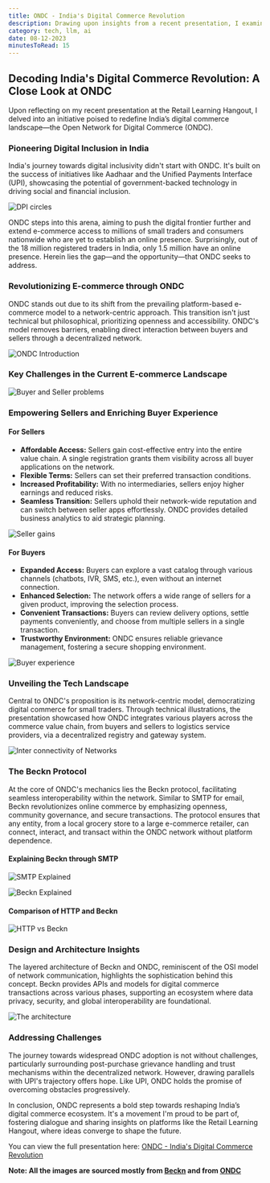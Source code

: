 ```yaml
---
title: ONDC - India's Digital Commerce Revolution
description: Drawing upon insights from a recent presentation, I examine ONDC's potential to bridge the digital divide, its network-centric model, and the collaborative push towards a more inclusive digital marketplace.
category: tech, llm, ai
date: 08-12-2023
minutesToRead: 15
---
```


## Decoding India's Digital Commerce Revolution: A Close Look at ONDC

Upon reflecting on my recent presentation at the Retail Learning Hangout, I delved into an initiative poised to redefine India’s digital commerce landscape—the Open Network for Digital Commerce (ONDC).

### Pioneering Digital Inclusion in India

India's journey towards digital inclusivity didn't start with ONDC. It's built on the success of initiatives like Aadhaar and the Unified Payments Interface (UPI), showcasing the potential of government-backed technology in driving social and financial inclusion. 

![DPI circles ](/assets/posts/images/ondc/01-dpi-circle.jpg "DPI circles")

ONDC steps into this arena, aiming to push the digital frontier further and extend e-commerce access to millions of small traders and consumers nationwide who are yet to establish an online presence. Surprisingly, out of the 18 million registered traders in India, only 1.5 million have an online presence. Herein lies the gap—and the opportunity—that ONDC seeks to address.

### Revolutionizing E-commerce through ONDC

ONDC stands out due to its shift from the prevailing platform-based e-commerce model to a network-centric approach. This transition isn't just technical but philosophical, prioritizing openness and accessibility. ONDC's model removes barriers, enabling direct interaction between buyers and sellers through a decentralized network.

![ONDC Introduction ](/assets/posts/images/ondc/02-ondc-intro.jpg "ONDC Introduction")

### Key Challenges in the Current E-commerce Landscape

![Buyer and Seller problems ](/assets/posts/images/ondc/03-problem-statement.jpg "Buyer and Seller problems")

### Empowering Sellers and Enriching Buyer Experience

#### For Sellers

- **Affordable Access:** Sellers gain cost-effective entry into the entire value chain. A single registration grants them visibility across all buyer applications on the network.
- **Flexible Terms:** Sellers can set their preferred transaction conditions.
- **Increased Profitability:** With no intermediaries, sellers enjoy higher earnings and reduced risks.
- **Seamless Transition:** Sellers uphold their network-wide reputation and can switch between seller apps effortlessly. ONDC provides detailed business analytics to aid strategic planning.

![Seller gains ](/assets/posts/images/ondc/06-seller.jpg "Seller gains")

#### For Buyers

- **Expanded Access:** Buyers can explore a vast catalog through various channels (chatbots, IVR, SMS, etc.), even without an internet connection.
- **Enhanced Selection:** The network offers a wide range of sellers for a given product, improving the selection process.
- **Convenient Transactions:** Buyers can review delivery options, settle payments conveniently, and choose from multiple sellers in a single transaction.
- **Trustworthy Environment:** ONDC ensures reliable grievance management, fostering a secure shopping environment.

![Buyer experience ](/assets/posts/images/ondc/05-buyer.jpg "Buyer experience")

### Unveiling the Tech Landscape

Central to ONDC's proposition is its network-centric model, democratizing digital commerce for small traders. Through technical illustrations, the presentation showcased how ONDC integrates various players across the commerce value chain, from buyers and sellers to logistics service providers, via a decentralized registry and gateway system.

![Inter connectivity of Networks ](/assets/posts/images/ondc/07-a-inter-connectivity.jpg "Tech Landscape")

### The Beckn Protocol

At the core of ONDC's mechanics lies the Beckn protocol, facilitating seamless interoperability within the network. Similar to SMTP for email, Beckn revolutionizes online commerce by emphasizing openness, community governance, and secure transactions. The protocol ensures that any entity, from a local grocery store to a large e-commerce retailer, can connect, interact, and transact within the ONDC network without platform dependence.

#### Explaining Beckn through SMTP

![SMTP Explained ](/assets/posts/images/ondc/08-smtp-01.jpg "SMTP Explained")

![Beckn Explained ](/assets/posts/images/ondc/09-beckn-01.jpg "Beckn explained")

#### Comparison of HTTP and Beckn

![HTTP vs Beckn ](/assets/posts/images/ondc/10-beckn.jpg "HTTP vs Beckn")

### Design and Architecture Insights

The layered architecture of Beckn and ONDC, reminiscent of the OSI model of network communication, highlights the sophistication behind this concept. Beckn provides APIs and models for digital commerce transactions across various phases, supporting an ecosystem where data privacy, security, and global interoperability are foundational.

![The architecture ](/assets/posts/images/ondc/07-architecture.jpg "Architecture")

### Addressing Challenges

The journey towards widespread ONDC adoption is not without challenges, particularly surrounding post-purchase grievance handling and trust mechanisms within the decentralized network. However, drawing parallels with UPI's trajectory offers hope. Like UPI, ONDC holds the promise of overcoming obstacles progressively.

In conclusion, ONDC represents a bold step towards reshaping India’s digital commerce ecosystem. It's a movement I'm proud to be part of, fostering dialogue and sharing insights on platforms like the Retail Learning Hangout, where ideas converge to shape the future.

You can view the full presentation here: [ONDC - India's Digital Commerce Revolution](https://docs.google.com/presentation/d/e/2PACX-1vRuJRGH288x5i7T5RcDHyjrIvI7sHiz_z5w4sKC8E9CqmkyW4aL4Xjaa92sw8anQh5sgH7VwrjzBtJA/embed?start=false&loop=true&delayms=3000)

**Note: All the images are sourced mostly from [Beckn](https://becknprotocol.io/) and from [ONDC](https://ondc.in/)**